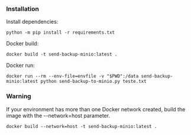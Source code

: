 ### Installation

Install dependencies:

```
python -m pip install -r requirements.txt
```

Docker build:

```
docker build -t send-backup-minio:latest .
```

Docker run:

```
docker run --rm --env-file=envfile -v "$PWD":/data send-backup-minio:latest python send-backup-to-minio.py teste.txt
```

### Warning

If your environment has more than one Docker network created, build the image with the --network=host parameter.

```
docker build --network=host -t send-backup-minio:latest .
```